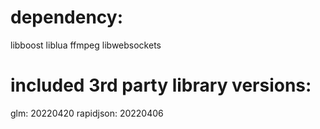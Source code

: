 <!-- # zec_game
# disalbe linux suspend: sudo systemctl mask sleep.target suspend.target hibernate.target hybrid-sleep.target

# ffmpeg libs:
# sudo apt install libavcodec-dev libavformat-dev libavdevice-dev libswscale-dev libpostproc-dev -y -->

# dependency:
libboost
liblua
ffmpeg
libwebsockets

# included 3rd party library versions:
glm:        20220420
rapidjson:  20220406
